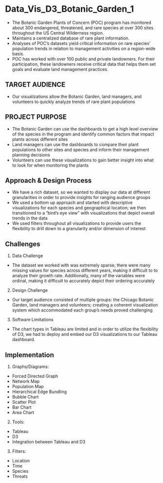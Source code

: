 # Data_Vis_D3_Botanic_Garden_1
* The Botanic Garden Plants of Concern (POC) program has monitored about 300 endangered, threatened, and rare species at over 300 sites throughout the US Central Wilderness region.
* Maintains a centralized database of rare plant information.
* Analyses of POC’s datasets yield critical information on rare species’ population trends in relation to management activities on a region-wide basis.
* POC has worked with over 100 public and private landowners. For their participation, these landowners receive critical data that helps them set goals and evaluate land management practices.

TARGET AUDIENCE
--------------
* Our visualizations allow the Botanic Garden, land managers, and volunteers to quickly analyze trends of rare plant populations 

PROJECT PURPOSE
--------------
* The Botanic Garden can use the dashboards to get a high level overview of the species in the program and identify common factors that impact plants across different sites
* Land managers can use the dashboards to compare their plant populations to other sites and species and inform their management planning decisions
* Volunteers can use these visualizations to gain better insight into what to look for when monitoring the plants

Approach & Design Process
--------------
* We have a rich dataset, so we wanted to display our data at different granularities in order to provide insights for ranging audience groups
* We used a bottom up approach and started with descriptive visualizations for each species and geographical location; we then transitioned to a “bird’s eye view” with visualizations that depict overall trends in the data
* We used filters throughout all visualizations to provide users the flexibility to drill down to a granularity and/or dimension of interest

Challenges
--------------
1. Data Challenge
* The dataset we worked with was extremely sparse; there were many missing values for species across different years, making it difficult to to analyze their growth rate. Additionally, many of the variables were ordinal, making it difficult to accurately depict their ordering accurately

2. Design Challenge
* Our target audience consisted of multiple groups: the Chicago Botanic Garden, land managers and volunteers; creating a coherent visualization system which accommodated each group’s needs proved challenging

3. Software Limitations
* The chart types in Tableau are limited and in order to utilize the flexibility of D3, we had to deploy and embed our D3 visualizations to our Tableau dashboard.

Implementation
--------------
1. Graphs/Diagrams:
* Forced Directed Graph
* Network Map
* Population Map
* Hierarchical Edge Bundling
* Bubble Chart
* Scatter Plot
* Bar Chart
* Area Chart

2. Tools: 
* Tableau 
* D3
* Integration between Tableau and D3

3. Filters:
* Location
* Time
* Species
* Threats







